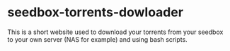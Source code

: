 seedbox-torrents-dowloader
==========================

This is a short website used to download your torrents from your seedbox to your own server (NAS for example) and using bash scripts.
